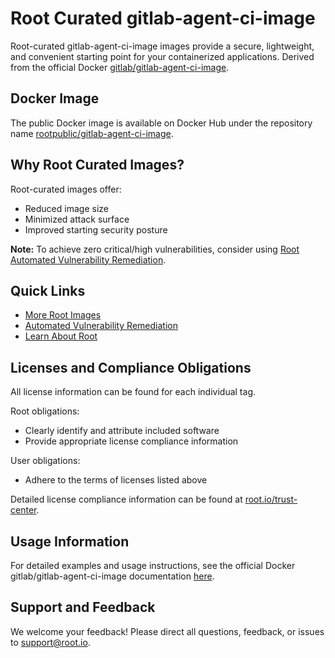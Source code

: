 # Root Curated gitlab-agent-ci-image

Root-curated gitlab-agent-ci-image images provide a secure, lightweight, and convenient starting point for your containerized applications. Derived from the official Docker [gitlab/gitlab-agent-ci-image](https://hub.docker.com/r/gitlab/gitlab-agent-ci-image).

## Docker Image
The public Docker image is available on Docker Hub under the repository name [rootpublic/gitlab-agent-ci-image](https://hub.docker.com/r/rootpublic/gitlab-agent-ci-image).

## Why Root Curated Images?
Root-curated images offer:
- Reduced image size
- Minimized attack surface
- Improved starting security posture

**Note:** To achieve zero critical/high vulnerabilities, consider using [Root Automated Vulnerability Remediation](https://app.root.io).

## Quick Links
- [More Root Images](https://images.root.io)
- [Automated Vulnerability Remediation](https://app.root.io)
- [Learn About Root](https://www.root.io)

## Licenses and Compliance Obligations
All license information can be found for each individual tag.

Root obligations:
- Clearly identify and attribute included software
- Provide appropriate license compliance information

User obligations:
- Adhere to the terms of licenses listed above

Detailed license compliance information can be found at [root.io/trust-center](https://root.io/trust-center).

## Usage Information
For detailed examples and usage instructions, see the official Docker gitlab/gitlab-agent-ci-image documentation [here](https://hub.docker.com/r/gitlab/gitlab-agent-ci-image).

## Support and Feedback
We welcome your feedback! Please direct all questions, feedback, or issues to [support@root.io](mailto:support@root.io).